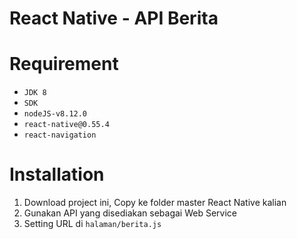 # React Native - API Berita


# Requirement

* `JDK 8`
* `SDK`
* `nodeJS-v8.12.0`
* `react-native@0.55.4`
* `react-navigation`

# Installation

1. Download project ini, Copy ke folder master React Native kalian
2. Gunakan API yang disediakan sebagai Web Service 
3. Setting URL di `halaman/berita.js`
